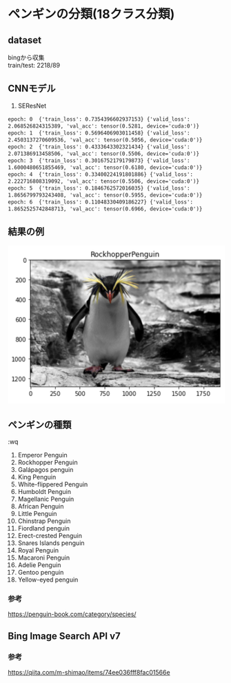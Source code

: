 # ペンギンの分類(18クラス分類)
## dataset
bingから収集  
train/test: 2218/89  

## CNNモデル
1. SEResNet
```
epoch: 0  {'train_loss': 0.7354396602937153} {'valid_loss': 2.068526824315389, 'val_acc': tensor(0.5281, device='cuda:0')}
epoch: 1  {'train_loss': 0.5696406903011458} {'valid_loss': 2.4503137270609536, 'val_acc': tensor(0.5056, device='cuda:0')}
epoch: 2  {'train_loss': 0.4333643302321434} {'valid_loss': 2.071386913458506, 'val_acc': tensor(0.5506, device='cuda:0')}
epoch: 3  {'train_loss': 0.3016752179179873} {'valid_loss': 1.6000480651855469, 'val_acc': tensor(0.6180, device='cuda:0')}
epoch: 4  {'train_loss': 0.33400224191801886} {'valid_loss': 2.222716808319092, 'val_acc': tensor(0.5506, device='cuda:0')}
epoch: 5  {'train_loss': 0.1846762572016035} {'valid_loss': 1.8656799793243408, 'val_acc': tensor(0.5955, device='cuda:0')}
epoch: 6  {'train_loss': 0.11048330409186227} {'valid_loss': 1.8652525742848713, 'val_acc': tensor(0.6966, device='cuda:0')}
```

## 結果の例
![result](https://github.com/TakeruEndo/ML_Classifier/blob/master/penguin_search/images/demo.png)

## ペンギンの種類
:wq
1. Emperor Penguin
2. Rockhopper Penguin
3. Galápagos penguin
4. King Penguin
5. White-flippered Penguin
6. Humboldt Penguin
7. Magellanic Penguin
8.  African Penguin
9.  Little Penguin
10. Chinstrap Penguin
11. Fiordland penguin
12. Erect-crested Penguin
13. Snares Islands penguin
14. Royal Penguin
15. Macaroni Penguin
16. Adelie Penguin
17. Gentoo penguin
18. Yellow-eyed penguin

### 参考
https://penguin-book.com/category/species/

## Bing Image Search API v7
### 参考
https://qiita.com/m-shimao/items/74ee036fff8fac01566e